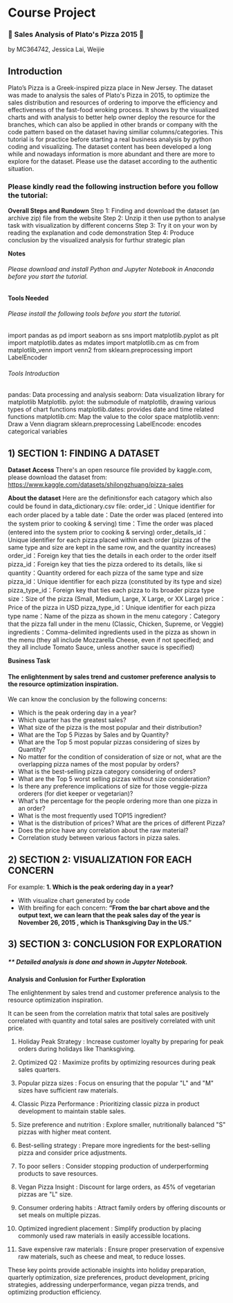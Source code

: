# **Course Project**
### 🍕 Sales Analysis of Plato's Pizza 2015 🍕
by MC364742, Jessica Lai, Weijie

## Introduction
Plato’s Pizza is a Greek-inspired pizza place in New Jersey.
The dataset was made to analysis the sales of Plato's Pizza in 2015, to optimize the sales distribution and resources of ordering to imporve the efficiency and effectiveness of the fast-food wroking process.
It shows by the visualized charts and with analysis to better help owner deploy the resource for the branches, which can also be applied in other brands or company with the code pattern based on the dataset having similiar columns/categories.
This tutorial is for practice before starting a real business analysis by python coding and visualizing. The dataset content has been developed a long while and nowadays information is more abundant and there are more to explore for the dataset. Please use the dataset according to the authentic situation.

### Please kindly read the following instruction before you follow the tutorial:
**Overall Steps and Rundown** 
Step 1: Finding and download the dataset (an archive zip) file from the website
Step 2: Unzip it then use python to analyse task with visualization by different concerns
Step 3: Try it on your won by reading the explanation and code demonstration
Step 4: Produce conclusion by the visualized analysis for furthur strategic plan

**Notes** 
###### Please download and install Python and Jupyter Notebook in Anaconda before you start the tutorial.

**Tools Needed** 
###### Please install the following tools before you start the tutorial.
import pandas as pd
import seaborn as sns
import matplotlib.pyplot as plt
import matplotlib.dates as mdates
import matplotlib.cm as cm
from matplotlib_venn import venn2
from sklearn.preprocessing import LabelEncoder

###### Tools Introduction
pandas: Data processing and analysis
seaborn: Data visualization library for matplotlib
Matplotlib. pylot: the submodule of matplotlib, drawing various types of chart functions
matplotlib.dates: provides date and time related functions
matplotlib.cm: Map the value to the color space
matplotlib.venn: Draw a Venn diagram
sklearn.preprocessing LabelEncode: encodes categorical variables

## 1) SECTION 1: FINDING A DATASET
**Dataset Access**
There's an open resource file provided by kaggle.com, please download the dataset from:
https://www.kaggle.com/datasets/shilongzhuang/pizza-sales

**About the dataset**
Here are the definitionsfor each catagory which also could be found in data_dictionary.csv file:
order_id：Unique identifier for each order placed by a table
date：Date the order was placed (entered into the system prior to cooking & serving)
time：Time the order was placed (entered into the system prior to cooking & serving)
order_details_id：Unique identifier for each pizza placed within each order (pizzas of the same type and size are kept in the same row, and the quantity increases)
order_id：Foreign key that ties the details in each order to the order itself
pizza_id：Foreign key that ties the pizza ordered to its details, like si
quantity：Quantity ordered for each pizza of the same type and size
pizza_id：Unique identifier for each pizza (constituted by its type and size)
pizza_type_id：Foreign key that ties each pizza to its broader pizza type
size：Size of the pizza (Small, Medium, Large, X Large, or XX Large)
price：Price of the pizza in USD
pizza_type_id：Unique identifier for each pizza type
name：Name of the pizza as shown in the menu
category：Category that the pizza fall under in the menu (Classic, Chicken, Supreme, or Veggie)
ingredients：Comma-delimited ingredients used in the pizza as shown in the menu (they all include Mozzarella Cheese, even if not specified; and they all include Tomato Sauce, unless another sauce is specified)

**Business Task**
#### The enlightenment by sales trend and customer preference analysis to the resource optimization inspiration.

We can know the conclusion by the following concerns:
- Which is the peak ordering day in a year?
- Which quarter has the greatest sales?
- What size of the pizza is the most popular and their distribution?
- What are the Top 5 Pizzas by Sales and by Quantity?
- What are the Top 5 most popular pizzas considering of sizes by Quantity?
- No matter for the condition of consideration of size or not, what are the overlapping pizza names of the most popular by orders?
- What is the best-selling pizza category considering of orders?
- What are the Top 5 worst selling pizzas without size consideration?
- Is there any preference implications of size for those veggie-pizza orderers (for diet keeper or vegetarian)?
- What's the percentage for the people ordering more than one pizza in an order?
- What is the most frequently used TOP15 ingredient?
- What is the distribution of prices? What are the prices of different Pizza?
- Does the price have any correlation about the raw material?
- Correlation study between various factors in pizza sales.

## 2) SECTION 2: VISUALIZATION FOR EACH CONCERN
For example:
**1. Which is the peak ordering day in a year?** 
- With visualize chart generated by code
- With breifing for each concern:
**“From the bar chart above and the output text, we can learn that the peak sales day of the year is November 26, 2015 , which is Thanksgiving Day in the US.”**

## 3) SECTION 3: CONCLUSION FOR EXPLORATION
##### ** Detailed analysis is done and shown in Jupyter Notebook. 

**Analysis and Conlusion for Further Exploration**

The enlightenment by sales trend and customer preference analysis to the resource optimization inspiration.

It can be seen from the correlation matrix that total sales are positively correlated with quantity and total sales are positively correlated with unit price.

1. Holiday Peak Strategy :
Increase customer loyalty by preparing for peak orders during holidays like Thanksgiving.

2. Optimized Q2 :
Maximize profits by optimizing resources during peak sales quarters.

3. Popular pizza sizes :
Focus on ensuring that the popular "L" and "M" sizes have sufficient raw materials.

4. Classic Pizza Performance :
Prioritizing classic pizza in product development to maintain stable sales.

5. Size preference and nutrition :
Explore smaller, nutritionally balanced "S" pizzas with higher meat content.

6. Best-selling strategy :
Prepare more ingredients for the best-selling pizza and consider price adjustments.

7. To poor sellers :
Consider stopping production of underperforming products to save resources.

8. Vegan Pizza Insight :
Discount for large orders, as 45% of vegetarian pizzas are "L" size.

9. Consumer ordering habits :
Attract family orders by offering discounts or set meals on multiple pizzas.

10. Optimized ingredient placement :
Simplify production by placing commonly used raw materials in easily accessible locations.

11. Save expensive raw materials :
Ensure proper preservation of expensive raw materials, such as cheese and meat, to reduce losses.

These key points provide actionable insights into holiday preparation, quarterly optimization, size preferences, product development, pricing strategies, addressing underperformance, vegan pizza trends, and optimizing production efficiency.